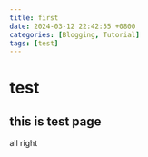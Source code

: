 ```yaml
---
title: first
date: 2024-03-12 22:42:55 +0800
categories: [Blogging, Tutorial]
tags: [test]  
---
```


# test
## this is test page
all right
